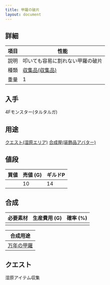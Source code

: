 ```yaml
---
title: 甲羅の破片
layout: document
---
```

## 詳細


|項目|性能|
|---|---|
|説明|叩いても容易に割れない甲羅の破片|
|種類|[収集品(収集品)](収集品(収集品))|
|重量|1|

## 入手

4Fモンスター(タルタルガ)

## 用途

[クエスト(湿原エリア)](クエスト(湿原エリア))
[合成屋(装飾品アバター)](合成屋(装飾品アバター))

## 値段


|買値|売値 (G)|ギルドP|
|---|---|---|
||10|14|

## 合成


|必要素材|生産費用 (G)|確率 (%)|
|---|---|---|
||||


|合成用途|
|---|
|[万年の甲羅](万年の甲羅)|

## クエスト

湿原アイテム収集